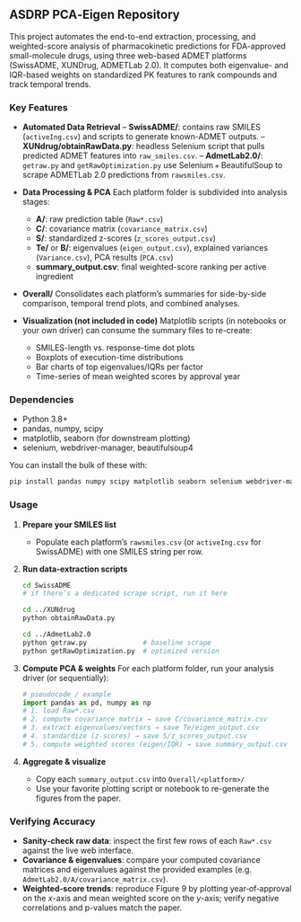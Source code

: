 ## ASDRP PCA‐Eigen Repository

This project automates the end-to-end extraction, processing, and weighted-score analysis of pharmacokinetic predictions for FDA-approved small-molecule drugs, using three web-based ADMET platforms (SwissADME, XUNDrug, ADMETLab 2.0). It computes both eigenvalue- and IQR-based weights on standardized PK features to rank compounds and track temporal trends.

### Key Features

* **Automated Data Retrieval**
  – **SwissADME/**: contains raw SMILES (`activeIng.csv`) and scripts to generate known-ADMET outputs.
  – **XUNdrug/obtainRawData.py**: headless Selenium script that pulls predicted ADMET features into `raw_smiles.csv`.
  – **AdmetLab2.0/**: `getraw.py` and `getRawOptimization.py` use Selenium + BeautifulSoup to scrape ADMETLab 2.0 predictions from `rawsmiles.csv`.

* **Data Processing & PCA**
  Each platform folder is subdivided into analysis stages:

  * **A/**: raw prediction table (`Raw*.csv`)
  * **C/**: covariance matrix (`covariance_matrix.csv`)
  * **S/**: standardized z-scores (`z_scores_output.csv`)
  * **Te/** or **B/**: eigenvalues (`eigen_output.csv`), explained variances (`Variance.csv`), PCA results (`PCA.csv`)
  * **summary\_output.csv**: final weighted-score ranking per active ingredient

* **Overall/**
  Consolidates each platform’s summaries for side-by-side comparison, temporal trend plots, and combined analyses.

* **Visualization (not included in code)**
  Matplotlib scripts (in notebooks or your own driver) can consume the summary files to re-create:

  * SMILES-length vs. response-time dot plots
  * Boxplots of execution-time distributions
  * Bar charts of top eigenvalues/IQRs per factor
  * Time-series of mean weighted scores by approval year

### Dependencies

* Python 3.8+
* pandas, numpy, scipy
* matplotlib, seaborn (for downstream plotting)
* selenium, webdriver-manager, beautifulsoup4

You can install the bulk of these with:

```bash
pip install pandas numpy scipy matplotlib seaborn selenium webdriver-manager beautifulsoup4
```

### Usage

1. **Prepare your SMILES list**

   * Populate each platform’s `rawsmiles.csv` (or `activeIng.csv` for SwissADME) with one SMILES string per row.

2. **Run data-extraction scripts**

   ```bash
   cd SwissADME
   # if there’s a dedicated scrape script, run it here

   cd ../XUNdrug
   python obtainRawData.py

   cd ../AdmetLab2.0
   python getraw.py              # baseline scrape
   python getRawOptimization.py  # optimized version
   ```

3. **Compute PCA & weights**
   For each platform folder, run your analysis driver (or sequentially):

   ```python
   # pseudocode / example
   import pandas as pd, numpy as np
   # 1. load Raw*.csv
   # 2. compute covariance matrix → save C/covariance_matrix.csv
   # 3. extract eigenvalues/vectors → save Te/eigen_output.csv
   # 4. standardize (z-scores) → save S/z_scores_output.csv
   # 5. compute weighted scores (eigen/IQR) → save summary_output.csv
   ```

4. **Aggregate & visualize**

   * Copy each `summary_output.csv` into `Overall/<platform>/`
   * Use your favorite plotting script or notebook to re-generate the figures from the paper.

### Verifying Accuracy

* **Sanity‐check raw data**: inspect the first few rows of each `Raw*.csv` against the live web interface.
* **Covariance & eigenvalues**: compare your computed covariance matrices and eigenvalues against the provided examples (e.g. `AdmetLab2.0/A/covariance_matrix.csv`).
* **Weighted‐score trends**: reproduce Figure 9 by plotting year‐of‐approval on the *x*-axis and mean weighted score on the *y*-axis; verify negative correlations and p-values match the paper.



